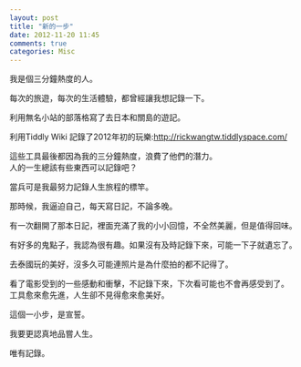```yaml
---
layout: post
title: "新的一步"
date: 2012-11-20 11:45
comments: true
categories: Misc
---
```

我是個三分鐘熱度的人。
<!-- more -->

每次的旅遊，每次的生活體驗，都曾經讓我想記錄一下。

利用無名小站的部落格寫了去日本和關島的遊記。

利用Tiddly Wiki 記錄了2012年初的玩樂:http://rickwangtw.tiddlyspace.com/

這些工具最後都因為我的三分鐘熱度，浪費了他們的潛力。
<br />
人的一生總該有些東西可以記錄吧？

當兵可是我最努力記錄人生旅程的標竿。

那時候，我逼迫自己，每天寫日記，不論多晚。

有一次翻開了那本日記，裡面充滿了我的小小回憶，不全然美麗，但是值得回味。

有好多的鬼點子，我認為很有趣。如果沒有及時記錄下來，可能一下子就遺忘了。

去泰國玩的美好，沒多久可能連照片是為什麼拍的都不記得了。

看了電影受到的一些感動和衝擊，不記錄下來，下次看可能也不會再感受到了。
<br />
工具愈來愈先進，人生卻不見得愈來愈美好。

這個一小步，是宣誓。

我要更認真地品嘗人生。

唯有記錄。
<br />
